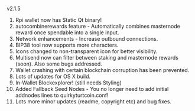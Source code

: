 v2.1.5

1. Rpi wallet now has Static Qt binary!
2. autocombinerewards feature - Automatically combines masternode reward once spendable into a single input.
3. Network enhancements - Increase outbound connections.
4. BIP38 tool now supports more characters.
5. Icons changed to non-transparent icon for better visibility.
6. Multisend now can filter between staking and masternode rewards (soon). Also some bugs addressed.
7. Wallet crashing with certain blockchain corruption has been prevented.
8. Lots of updates for OS X build.
9. In-Wallet Blockexplorer! (still needs Styling)
10. Added Fallback Seed Nodes - You no longer need to add initial addnodes lines to quirkyturtcoin.conf!
11. Lots more minor updates (readme, copyright etc) and bug fixes.
